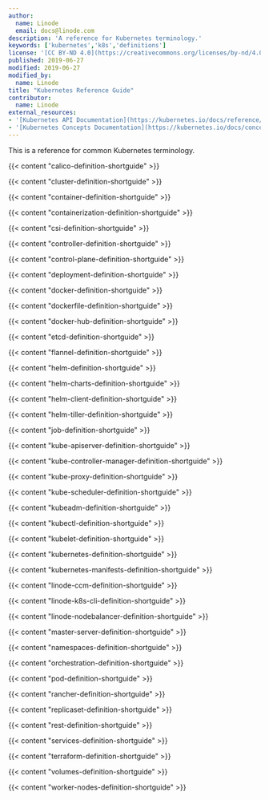 ```yaml
---
author:
  name: Linode
  email: docs@linode.com
description: 'A reference for Kubernetes terminology.'
keywords: ['kubernetes','k8s','definitions']
license: '[CC BY-ND 4.0](https://creativecommons.org/licenses/by-nd/4.0)'
published: 2019-06-27
modified: 2019-06-27
modified_by:
  name: Linode
title: "Kubernetes Reference Guide"
contributor:
  name: Linode
external_resources:
- '[Kubernetes API Documentation](https://kubernetes.io/docs/reference/generated/kubernetes-api/v1.13/)'
- '[Kubernetes Concepts Documentation](https://kubernetes.io/docs/concepts/)'
---
```


This is a reference for common Kubernetes terminology.

{{< content "calico-definition-shortguide" >}}

{{< content "cluster-definition-shortguide" >}}

{{< content "container-definition-shortguide" >}}

{{< content "containerization-definition-shortguide" >}}

{{< content "csi-definition-shortguide" >}}

{{< content "controller-definition-shortguide" >}}

{{< content "control-plane-definition-shortguide" >}}

{{< content "deployment-definition-shortguide" >}}

{{< content "docker-definition-shortguide" >}}

{{< content "dockerfile-definition-shortguide" >}}

{{< content "docker-hub-definition-shortguide" >}}

{{< content "etcd-definition-shortguide" >}}

{{< content "flannel-definition-shortguide" >}}

{{< content "helm-definition-shortguide" >}}

{{< content "helm-charts-definition-shortguide" >}}

{{< content "helm-client-definition-shortguide" >}}

{{< content "helm-tiller-definition-shortguide" >}}

{{< content "job-definition-shortguide" >}}

{{< content "kube-apiserver-definition-shortguide" >}}

{{< content "kube-controller-manager-definition-shortguide" >}}

{{< content "kube-proxy-definition-shortguide" >}}

{{< content "kube-scheduler-definition-shortguide" >}}

{{< content "kubeadm-definition-shortguide" >}}

{{< content "kubectl-definition-shortguide" >}}

{{< content "kubelet-definition-shortguide" >}}

{{< content "kubernetes-definition-shortguide" >}}

{{< content "kubernetes-manifests-definition-shortguide" >}}

{{< content "linode-ccm-definition-shortguide" >}}

{{< content "linode-k8s-cli-definition-shortguide" >}}

{{< content "linode-nodebalancer-definition-shortguide" >}}

{{< content "master-server-definition-shortguide" >}}

{{< content "namespaces-definition-shortguide" >}}

{{< content "orchestration-definition-shortguide" >}}

{{< content "pod-definition-shortguide" >}}

{{< content "rancher-definition-shortguide" >}}

{{< content "replicaset-definition-shortguide" >}}

{{< content "rest-definition-shortguide" >}}

{{< content "services-definition-shortguide" >}}

{{< content "terraform-definition-shortguide" >}}

{{< content "volumes-definition-shortguide" >}}

{{< content "worker-nodes-definition-shortguide" >}}